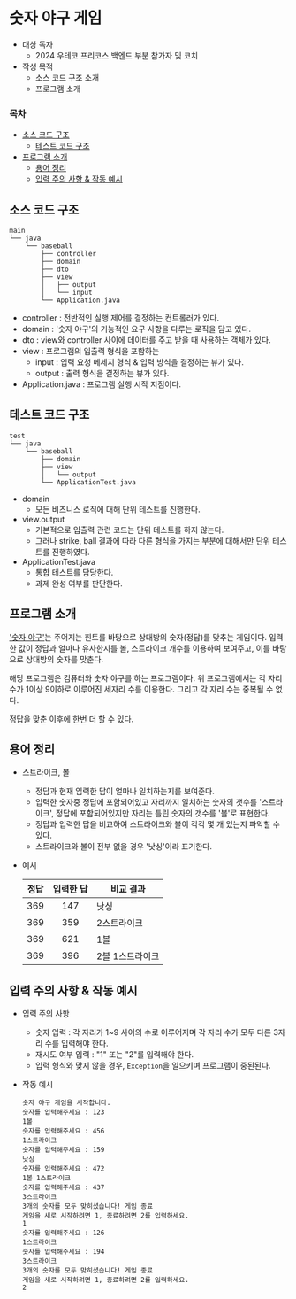 # 숫자 야구 게임
- 대상 독자
    - 2024 우테코 프리코스 백엔드 부분 참가자 및 코치
- 작성 목적
    - 소스 코드 구조 소개
    - 프로그램 소개

### 목차
- [소스 코드 구조](#소스-코드-구조)
  - [테스트 코드 구조](#테스트-코드-구조)
- [프로그램 소개](#프로그램-소개)
  - [용어 정리](#용어-정리)
  - [입력 주의 사항 & 작동 예시](#입력-주의-사항--작동-예시)

## 소스 코드 구조

```text
main
└── java
    └── baseball
        ├── controller
        ├── domain
        ├── dto
        ├── view
        │   ├── output
        │   └── input
        └── Application.java
```

- controller : 전반적인 실행 제어를 결정하는 컨트롤러가 있다.
- domain : '숫자 야구'의 기능적인 요구 사항을 다루는 로직을 담고 있다. 
- dto : view와 controller 사이에 데이터를 주고 받을 때 사용하는 객체가 있다.
- view : 프로그램의 입출력 형식을 포함하는 
    - input : 입력 요청 메세지 형식 & 입력 방식을 결정하는 뷰가 있다.
    - output : 출력 형식을 결정하는 뷰가 있다.
- Application.java : 프로그램 실행 시작 지점이다.

## 테스트 코드 구조

```text
test
└── java
    └── baseball
        ├── domain
        ├── view
        │   └── output
        └── ApplicationTest.java
```

- domain
    - 모든 비즈니스 로직에 대해 단위 테스트를 진행한다.
- view.output
    - 기본적으로 입출력 관련 코드는 단위 테스트를 하지 않는다.
    - 그러나 strike, ball 결과에 따라 다른 형식을 가지는 부분에 대해서만 단위 테스트를 진행하였다.
- ApplicationTest.java
    - 통합 테스트를 담당한다.
    - 과제 완성 여부를 판단한다.

## 프로그램 소개
 ['숫자 야구'](https://namu.wiki/w/%EC%88%AB%EC%9E%90%EC%95%BC%EA%B5%AC)는 주어지는 힌트를 바탕으로 상대방의 숫자(정답)를 맞추는 게임이다. 입력한 값이 정답과 얼마나 유사한지를 볼, 스트라이크 개수를 이용하여 보여주고, 이를 바탕으로 상대방의 숫자를 맞춘다.

 해당 프로그램은 컴퓨터와 숫자 야구를 하는 프로그램이다. 위 프로그램에서는 각 자리 수가 1이상 9이하로 이루어진 세자리 수를 이용한다. 그리고 각 자리 수는 중복될 수 없다.
 
 정답을 맞춘 이후에 한번 더 할 수 있다.

## 용어 정리

- 스트라이크, 볼
    - 정답과 현재 입력한 답이 얼마나 일치하는지를 보여준다.
    - 입력한 숫자중 정답에 포함되어있고 자리까지 일치하는 숫자의 갯수를 '스트라이크', 정답에 포함되어있지만 자리는 틀린 숫자의 갯수를 '볼'로 표현한다.
    - 정답과 입력한 답을 비교하여 스트라이크와 볼이 각각 몇 개 있는지 파악할 수 있다.
    - 스트라이크와 볼이 전부 없을 경우 '낫싱'이라 표기한다.

- 예시

  | 정답  | 입력한 답 | 비교 결과     |
  |:---:|:-----:|-----------|
  | 369 |  147  | 낫싱        |
  | 369 |  359  | 2스트라이크    |
  | 369 |  621  | 1볼        |
  | 369 |  396  | 2볼 1스트라이크 |

## 입력 주의 사항 & 작동 예시
- 입력 주의 사항
    - 숫자 입력 : 각 자리가 1~9 사이의 수로 이루어지며 각 자리 수가 모두 다른 3자리 수를 입력해야 한다.
    - 재시도 여부 입력 : "1" 또는 "2"를 입력해야 한다.
    - 입력 형식와 맞지 않을 경우, `Exception`을 일으키며 프로그램이 중된된다.

- 작동 예시
    ```text
    숫자 야구 게임을 시작합니다.
    숫자를 입력해주세요 : 123
    1볼
    숫자를 입력해주세요 : 456
    1스트라이크
    숫자를 입력해주세요 : 159
    낫싱
    숫자를 입력해주세요 : 472
    1볼 1스트라이크
    숫자를 입력해주세요 : 437
    3스트라이크
    3개의 숫자를 모두 맞히셨습니다! 게임 종료
    게임을 새로 시작하려면 1, 종료하려면 2를 입력하세요.
    1
    숫자를 입력해주세요 : 126
    1스트라이크
    숫자를 입력해주세요 : 194
    3스트라이크
    3개의 숫자를 모두 맞히셨습니다! 게임 종료
    게임을 새로 시작하려면 1, 종료하려면 2를 입력하세요.
    2
    ```
